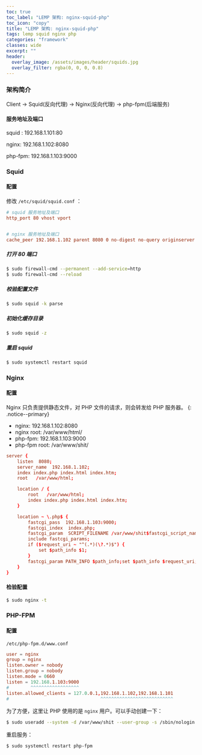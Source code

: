 ```yaml
---
toc: true
toc_label: "LEMP 架构: nginx-squid-php"
toc_icon: "copy"
title: "LEMP 架构: nginx-squid-php"
tags: lemp squid nginx php
categories: "framework"
classes: wide
excerpt: ""
header:
  overlay_image: /assets/images/header/squids.jpg
  overlay_filter: rgba(0, 0, 0, 0.8)
---
```








### 架构简介

Client -> Squid(反向代理) -> Nginx(反向代理) -> php-fpm(后端服务)


#### 服务地址及端口

squid : 192.168.1.101:80

nginx: 192.168.1.102:8080

php-fpm: 192.168.1.103:9000






### Squid



#### 配置

修改 `/etc/squid/squid.conf` ：

```conf
# squid 服务地址及端口
http_port 80 vhost vport


# nginx 服务地址及端口
cache_peer 192.168.1.102 parent 8080 0 no-digest no-query originserver
```


##### 打开 80 端口

```bash
$ sudo firewall-cmd --permanent --add-service=http
$ sudo firewall-cmd --reload
```


##### 校验配置文件

```bash
$ sudo squid -k parse
```


##### 初始化缓存目录

```bash
$ sudo squid -z
```


##### 重启 squid

```bash
$ sudo systemctl restart squid
```










### Nginx


#### 配置

Nginx 只负责提供静态文件，对 PHP 文件的请求，则会转发给 PHP 服务器。
{: .notice--primary}

* nginx: 192.168.1.102:8080
* nginx root: /var/www/html/
* php-fpm: 192.168.1.103:9000
* php-fpm root: /var/www/shit/

```conf
server {
	listen	8080;
	server_name  192.168.1.102;
	index index.php index.html index.htm;
	root   /var/www/html;

	location / {
		root   /var/www/html;
		index index.php index.html index.htm;
	}

	location ~ \.php$ {
		fastcgi_pass  192.168.1.103:9000;
		fastcgi_index  index.php;               
		fastcgi_param  SCRIPT_FILENAME /var/www/shit$fastcgi_script_name;
		include fastcgi_params;
		if ($request_uri ~ "^(.*)(\?.*)$") {
			set $path_info $1;
		}
		fastcgi_param PATH_INFO $path_info;set $path_info $request_uri;
	}
}
```


#### 检验配置

```bash
$ sudo nginx -t
```














### PHP-FPM


#### 配置

`/etc/php-fpm.d/www.conf`

```conf
user = nginx
group = nginx
listen.owner = nobody
listen.group = nobody
listen.mode = 0660
listen = 192.168.1.103:9000
#        ^^^^^^^^^^^^^^^^^^
listen.allowed_clients = 127.0.0.1,192.168.1.102,192.168.1.101
#                                  ^^^^^^^^^^^^^^^^^^^^^^^^^^^
```

为了方便，这里让 PHP 使用的是 `nginx` 用户。可以手动创建一下：

```bash
$ sudo useradd --system -d /var/www/shit --user-group -s /sbin/nologin nginx
```

重启服务：

```bash
$ sudo systemctl restart php-fpm
```
